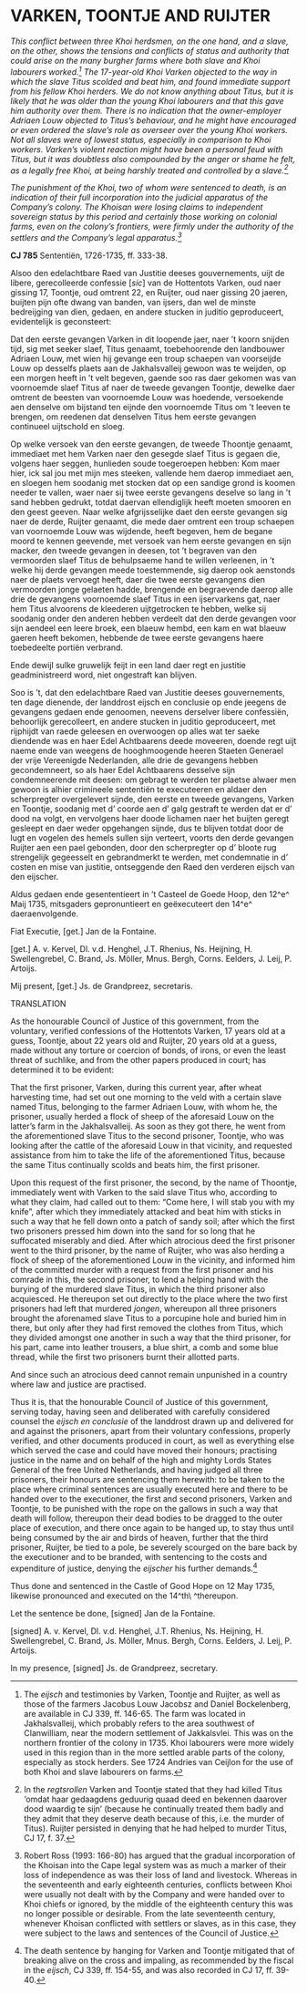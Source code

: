 # VARKEN, TOONTJE AND RUIJTER

*This conflict between three Khoi herdsmen, on the one hand, and a slave, on the other, shows the tensions and conflicts of status and authority that could arise on the many burgher farms where both slave and Khoi labourers worked.[^1] The 17-year-old Khoi Varken objected to the way in which the slave Titus scolded and beat him, and found immediate support from his fellow Khoi herders. We do not know anything about Titus, but it is likely that he was older than the young Khoi labourers and that this gave him authority over them. There is no indication that the owner-employer Adriaen Louw objected to Titus’s behaviour, and he might have encouraged or even ordered the slave’s role as overseer over the young Khoi workers. Not all slaves were of lowest status, especially in comparison to Khoi workers. Varken’s violent reaction might have been a personal feud with Titus, but it was doubtless also compounded by the anger or shame he felt, as a legally free Khoi, at being harshly treated and controlled by a slave.[^2]*

*The punishment of the Khoi, two of whom were sentenced to death, is an indication of their full incorporation into the judicial apparatus of the Company’s colony. The Khoisan were losing claims to independent sovereign status by this period and certainly those working on colonial farms, even on the colony’s frontiers, were firmly under the authority of the settlers and the Company’s legal apparatus.[^3]*

**CJ 785** Sententiën, 1726-1735, ff. 333-38.

Alsoo den edelachtbare Raed van Justitie deeses gouvernements, uijt de libere, gerecolleerde confessie \[*sic*\] van de Hottentots Varken, oud naer gissing 17, Toontje, oud omtrent 22, en Ruijter, oud naer gissing 20 jaeren, buijten pijn ofte dwang van banden, van ijsers, dan wel de minste bedreijging van dien, gedaen, en andere stucken in juditio geproduceert, evidentelijk is geconsteert:

Dat den eerste gevangen Varken in dit loopende jaer, naer ’t koorn snijden tijd, sig met seeker slaef, Titus genaamt, toebehoorende den landbouwer Adriaen Louw, met wien hij gevange een troup schaepen van voorseijde Louw op desselfs plaets aan de Jakhalsvalleij gewoon was te weijden, op een morgen heeft in ’t velt begeven, gaende soo ras daer gekomen was van voornoemde slaef Titus af naer de tweede gevangen Toontje, dewelke daer omtrent de beesten van voornoemde Louw was hoedende, versoekende aen denselve om bijstand ten eijnde den voornoemde Titus om ’t leeven te brengen, om reedenen dat denselven Titus hem eerste gevangen continueel uijtschold en sloeg.

Op welke versoek van den eerste gevangen, de tweede Thoontje genaamt, immediaet met hem Varken naer den gesegde slaef Titus is gegaen die, volgens haer seggen, hunlieden soude toegeroepen hebben: Kom maer hier, ick sal jou met mijn mes steeken, vallende hem daerop immediaet aen, en sloegen hem soodanig met stocken dat op een sandige grond is koomen needer te vallen, waer naer sij twee eerste gevangens deselve so lang in ’t sand hebben gedrukt, totdat daervan ellendiglijk heeft moeten smooren en den geest geeven. Naar welke afgrijsselijke daet den eerste gevangen sig naer de derde, Ruijter genaamt, die mede daer omtrent een troup schaepen van voornoemde Louw was wijdende, heeft begeven, hem de begane moord te kennen geevende, met versoek van hem eerste gevangen en sijn macker, den tweede gevangen in deesen, tot ’t begraven van den vermoorden slaef Titus de behulpsaeme hand te willen verleenen, in ’t welke hij derde gevangen meede toestemmende, sig daerop ook aenstonds naer de plaets vervoegt heeft, daer die twee eerste gevangens dien vermoorden jonge gelaeten hadde, brengende en begraevende daerop alle drie de gevangens voornoemde slaef Titus in een ijservarkens gat, naer hem Titus alvoorens de kleederen uijtgetrocken te hebben, welke sij soodanig onder den anderen hebben verdeelt dat den derde gevangen voor sijn aendeel een leere broek, een blaeuw hembd, een kam en wat blaeuw gaeren heeft bekomen, hebbende de twee eerste gevangens haere toebedeelte portiën verbrand.

Ende dewijl sulke gruwelijk feijt in een land daer regt en justitie geadministreerd word, niet ongestraft kan blijven.

Soo is ’t, dat den edelachtbare Raed van Justitie deeses gouvernements, ten dage dienende, der landdrost eijsch en conclusie op ende jeegens de gevangens gedaen ende genoomen, neevens derselver libere confessiën, behoorlijk gerecolleert, en andere stucken in juditio geproduceert, met rijphijdt van raede geleesen en overwoogen op alles wat ter saeke diendende was en haer Edel Achtbaarens deede moveeren, doende regt uijt naeme ende van weegens de hooghmoogende heeren Staeten Generael der vrije Vereenigde Nederlanden, alle drie de gevangens hebben gecondemneert, so als haer Edel Achtbaarens desselve sijn condemneerende mit deesen: om gebragt te werden ter plaetse alwaer men gewoon is alhier crimineele sententiën te executeeren en aldaer den scherpregter overgelevert sijnde, den eerste en tweede gevangens, Varken en Toontje, soodanig met d’ coorde aen d’ galg gestraft te werden dat er d’ dood na volgt, en vervolgens haer doode lichamen naer het buijten geregt gesleept en daer weder opgehangen sijnde, dus te blijven totdat door de lugt en vogelen des hemels sullen sijn verteert, voorts den derde gevangen Ruijter aen een pael gebonden, door den scherpregter op d’ bloote rug strengelijk gegeesselt en gebrandmerkt te werden, met condemnatie in d’ costen en mise van justitie, ontseggende den Raed den verderen eijsch van den eijscher.

Aldus gedaen ende gesententieert in ’t Casteel de Goede Hoop, den 12^e^ Maij 1735, mitsgaders gepronuntieert en geëxecuteert den 14^e^ daeraenvolgende.

Fiat Executie, \[get.\] Jan de la Fontaine.

\[get.\] A. v. Kervel, Dl. v.d. Henghel, J.T. Rhenius, Ns. Heijning, H. Swellengrebel, C. Brand, Js. Möller, Mnus. Bergh, Corns. Eelders, J. Leij, P. Artoijs.

Mij present, \[get.\] Js. de Grandpreez, secretaris.

TRANSLATION

As the honourable Council of Justice of this government, from the voluntary, verified confessions of the Hottentots Varken, 17 years old at a guess, Toontje, about 22 years old and Ruijter, 20 years old at a guess, made without any torture or coercion of bonds, of irons, or even the least threat of suchlike, and from the other papers produced in court; has determined it to be evident:

That the first prisoner, Varken, during this current year, after wheat harvesting time, had set out one morning to the veld with a certain slave named Titus, belonging to the farmer Adriaen Louw, with whom he, the prisoner, usually herded a flock of sheep of the aforesaid Louw on the latter’s farm in the Jakhalsvalleij. As soon as they got there, he went from the aforementioned slave Titus to the second prisoner, Toontje, who was looking after the cattle of the aforesaid Louw in that vicinity, and requested assistance from him to take the life of the aforementioned Titus, because the same Titus continually scolds and beats him, the first prisoner.

Upon this request of the first prisoner, the second, by the name of Thoontje, immediately went with Varken to the said slave Titus who, according to what they claim, had called out to them: “Come here, I will stab you with my knife”, after which they immediately attacked and beat him with sticks in such a way that he fell down onto a patch of sandy soil; after which the first two prisoners pressed him down into the sand for so long that he suffocated miserably and died. After which atrocious deed the first prisoner went to the third prisoner, by the name of Ruijter, who was also herding a flock of sheep of the aforementioned Louw in the vicinity, and informed him of the committed murder with a request from the first prisoner and his comrade in this, the second prisoner, to lend a helping hand with the burying of the murdered slave Titus, in which the third prisoner also acquiesced. He thereupon set out directly to the place where the two first prisoners had left that murdered *jongen*, whereupon all three prisoners brought the aforenamed slave Titus to a porcupine hole and buried him in there, but only after they had first removed the clothes from Titus, which they divided amongst one another in such a way that the third prisoner, for his part, came into leather trousers, a blue shirt, a comb and some blue thread, while the first two prisoners burnt their allotted parts.

And since such an atrocious deed cannot remain unpunished in a country where law and justice are practised.

Thus it is, that the honourable Council of Justice of this government, serving today, having seen and deliberated with carefully considered counsel the *eijsch en conclusie* of the landdrost drawn up and delivered for and against the prisoners, apart from their voluntary confessions, properly verified, and other documents produced in court, as well as everything else which served the case and could have moved their honours; practising justice in the name and on behalf of the high and mighty Lords States General of the free United Netherlands, and having judged all three prisoners, their honours are sentencing them herewith: to be taken to the place where criminal sentences are usually executed here and there to be handed over to the executioner, the first and second prisoners, Varken and Toontje, to be punished with the rope on the gallows in such a way that death will follow, thereupon their dead bodies to be dragged to the outer place of execution, and there once again to be hanged up, to stay thus until being consumed by the air and birds of heaven, further that the third prisoner, Ruijter, be tied to a pole, be severely scourged on the bare back by the executioner and to be branded, with sentencing to the costs and expenditure of justice, denying the *eijscher* his further demands.[^4]

Thus done and sentenced in the Castle of Good Hope on 12 May 1735, likewise pronounced and executed on the 14^th\ ^thereupon.

Let the sentence be done, \[signed\] Jan de la Fontaine.

\[signed\] A. v. Kervel, Dl. v.d. Henghel, J.T. Rhenius, Ns. Heijning, H. Swellengrebel, C. Brand, Js. Möller, Mnus. Bergh, Corns. Eelders, J. Leij, P. Artoijs.

In my presence, \[signed\] Js. de Grandpreez, secretary.

[^1]: The *eijsch* and testimonies by Varken, Toontje and Ruijter, as well as those of the farmers Jacobus Louw Jacobsz and Daniel Bockelenberg, are available in CJ 339, ff. 146-65. The farm was located in Jakhalsvalleij, which probably refers to the area southwest of Clanwilliam, near the modern settlement of Jakkalsvlei. This was on the northern frontier of the colony in 1735. Khoi labourers were more widely used in this region than in the more settled arable parts of the colony, especially as stock herders. See 1724 Andries van Ceijlon for the use of both Khoi and slave labourers on farms.

[^2]: In the *regtsrollen* Varken and Toontje stated that they had killed Titus ‘omdat haar gedaagdens geduurig quaad deed en bekennen daarover dood waardig te sijn’ (because he continually treated them badly and they admit that they deserve death because of this, i.e. the murder of Titus). Ruijter persisted in denying that he had helped to murder Titus, CJ 17, f. 37.

[^3]: Robert Ross (1993: 166-80) has argued that the gradual incorporation of the Khoisan into the Cape legal system was as much a marker of their loss of independence as was their loss of land and livestock. Whereas in the seventeenth and early eighteenth centuries, conflicts between Khoi were usually not dealt with by the Company and were handed over to Khoi chiefs or ignored, by the middle of the eighteenth century this was no longer possible or desirable. From the late seventeenth century, whenever Khoisan conflicted with settlers or slaves, as in this case, they were subject to the laws and sentences of the Council of Justice.

[^4]: The death sentence by hanging for Varken and Toontje mitigated that of breaking alive on the cross and impaling, as recommended by the fiscal in the *eijsch*, CJ 339, ff. 154-55, and was also recorded in CJ 17, ff. 39-40.